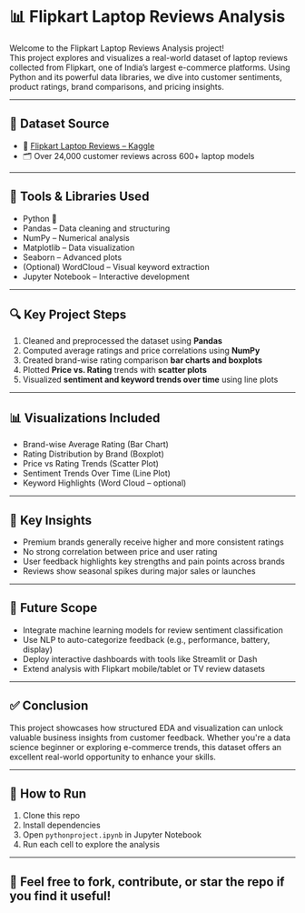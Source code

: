 # 📊 Flipkart Laptop Reviews Analysis

Welcome to the Flipkart Laptop Reviews Analysis project!  
This project explores and visualizes a real-world dataset of laptop reviews collected from Flipkart, one of India’s largest e-commerce platforms. Using Python and its powerful data libraries, we dive into customer sentiments, product ratings, brand comparisons, and pricing insights.

---

## 📁 Dataset Source

- 🔗 [Flipkart Laptop Reviews – Kaggle](https://www.kaggle.com/datasets/gitadityamaddali/flipkart-laptop-reviews)
- 🗂️ Over 24,000 customer reviews across 600+ laptop models

---

## 🧰 Tools & Libraries Used

- Python 🐍  
- Pandas – Data cleaning and structuring  
- NumPy – Numerical analysis  
- Matplotlib – Data visualization  
- Seaborn – Advanced plots  
- (Optional) WordCloud – Visual keyword extraction  
- Jupyter Notebook – Interactive development

---

## 🔍 Key Project Steps

1. Cleaned and preprocessed the dataset using **Pandas**
2. Computed average ratings and price correlations using **NumPy**
3. Created brand-wise rating comparison **bar charts and boxplots**
4. Plotted **Price vs. Rating** trends with **scatter plots**
5. Visualized **sentiment and keyword trends over time** using line plots

---

## 📊 Visualizations Included

- Brand-wise Average Rating (Bar Chart)
- Rating Distribution by Brand (Boxplot)
- Price vs Rating Trends (Scatter Plot)
- Sentiment Trends Over Time (Line Plot)
- Keyword Highlights (Word Cloud – optional)

---

## 📌 Key Insights

- Premium brands generally receive higher and more consistent ratings
- No strong correlation between price and user rating
- User feedback highlights key strengths and pain points across brands
- Reviews show seasonal spikes during major sales or launches

---

## 🔮 Future Scope

- Integrate machine learning models for review sentiment classification
- Use NLP to auto-categorize feedback (e.g., performance, battery, display)
- Deploy interactive dashboards with tools like Streamlit or Dash
- Extend analysis with Flipkart mobile/tablet or TV review datasets

---

## ✅ Conclusion

This project showcases how structured EDA and visualization can unlock valuable business insights from customer feedback. Whether you're a data science beginner or exploring e-commerce trends, this dataset offers an excellent real-world opportunity to enhance your skills.

---

## 🚀 How to Run

1. Clone this repo  
2. Install dependencies  
3. Open `pythonproject.ipynb` in Jupyter Notebook  
4. Run each cell to explore the analysis

---

## 💬 Feel free to fork, contribute, or star the repo if you find it useful!
